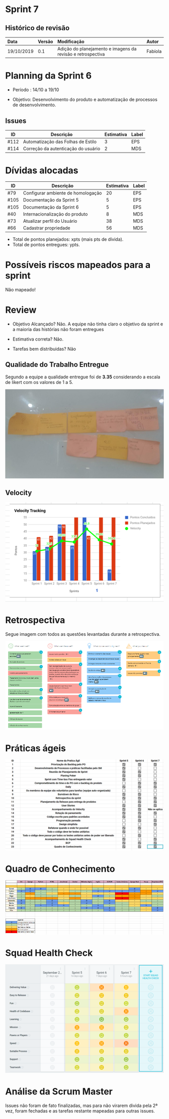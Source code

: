 # Sprint 7

## Histórico de revisão
| Data   | Versão | Modificação  | Autor  |
| :- | :- | :- | :- |
| 19/10/2019 | 0.1 | Adição do planejamento e imagens da revisão e retrospectiva |  Fabíola |

# Planning da Sprint 6

- Período : 14/10 a 19/10

- Objetivo: Desenvolvimento do produto e automatização de processos de desenvolvimento.

## Issues

| ID | Descrição | Estimativa | Label |
| ---|-----------|------------|-------|
| #112 | Automatização das Folhas de Estilo  | 3  | EPS |
| #114 | Correção da autenticação do usuário | 2 | MDS |

# Dívidas alocadas

|ID | Descrição | Estimativa | Label|
---|-----------|------------|-------|
| #79 | Configurar ambiente de homologação | 20 | EPS |
| #105 | Documentação da Sprint 5 | 5 | EPS |
| #105 | Documentação da Sprint 6 | 5 | EPS |
| #40 | Internacionalização do produto | 8 | MDS |
| #73 | Atualizar perfil do Usuário | 38 | MDS |
| #66 | Cadastrar propriedade| 56 | MDS |

 - Total de pontos planejados: xpts (mais  pts de dívida).
 - Total de pontos entregues: ypts.

 # Possíveis riscos mapeados para a sprint

 Não mapeado!


# Review

- Objetivo Alcançado? Não. A equipe não tinha claro o objetivo da sprint e a maioria das histórias não foram entregues

- Estimativa correta? Não.

- Tarefas bem distribuidas?  Não


## Qualidade do Trabalho Entregue

Segundo a equipe a qualidade entregue foi de **3.35** considerando a escala de likert com os valores de 1 a 5.

![review e qualidade](../img/gerenciamento/review7.jpg)

## Velocity
![velocity](../img/gerenciamento/velocity7.png)


# Retrospectiva

Segue imagem com todos as questões levantadas durante a retrospectiva.

![retrospectiva](../img/gerenciamento/retrospective7.png)


# Práticas ágeis 

![prática-agil](../img/gerenciamento/agil7.png)

# Quadro de Conhecimento

![quadro](../img/gerenciamento/conhecimento7.png)

# Squad Health Check

<img src="../img/gerenciamento/health7.png">

# Análise da Scrum Master


Issues não foram de fato finalizadas, mas para não virarem divida pela 2ª vez, foram fechadas e as tarefas restante mapeadas para outras issues.

